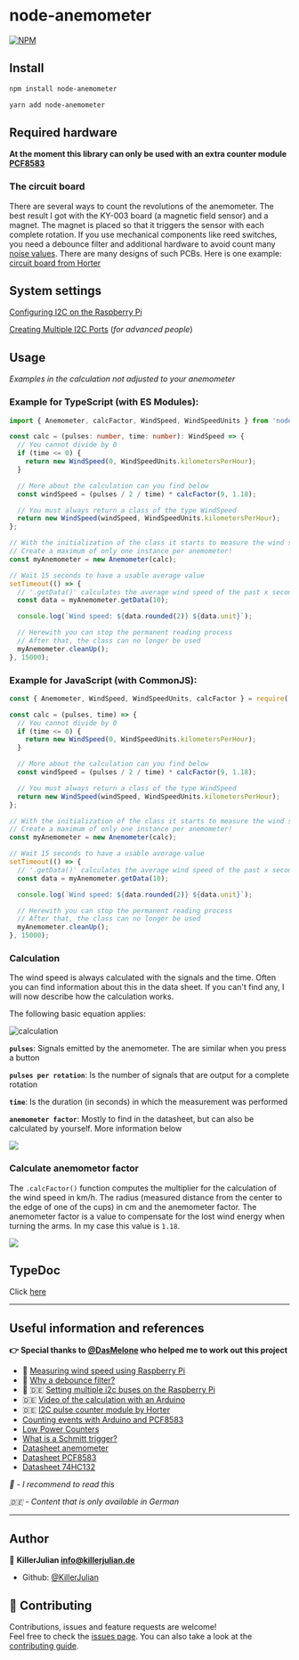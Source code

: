 # node-anemometer

[![NPM](https://nodei.co/npm/node-anemometer.png)](https://npmjs.org/package/node-anemometer)

## Install

```sh
npm install node-anemometer
```

```sh
yarn add node-anemometer
```

## Required hardware

**At the moment this library can only be used with an extra counter module [PCF8583](https://www.nxp.com/docs/en/data-sheet/PCF8583.pdf)**

### The circuit board

There are several ways to count the revolutions of the anemometer. The best result I got with the KY-003 board (a magnetic field sensor) and a magnet. The magnet is placed so that it triggers the sensor with each complete rotation. If you use mechanical components like reed switches, you need a debounce filter and additional hardware to avoid count many [noise values](https://ptvo.info/zigbee-configurable-firmware-features/external-sensors/pcf8583-zigbee-counter/). There are many designs of such PCBs. Here is one example: [circuit board from Horter](https://www.horter.de/doku/i2c-counter-PCF8583_db.pdf)

## System settings

[Configuring I2C on the Raspberry Pi](https://github.com/fivdi/i2c-bus/blob/HEAD/doc/raspberry-pi-i2c.md)

[Creating Multiple I2C Ports](https://www-laub--home-de.translate.goog/wiki/Raspberry_Pi_multiple_I2C_bus?_x_tr_sl=de&_x_tr_tl=en&_x_tr_hl=de&_x_tr_pto=wapp) (_for advanced people_)

## Usage

_Examples in the calculation not adjusted to your anemometer_

### Example for TypeScript (with ES Modules):

```typescript
import { Anemometer, calcFactor, WindSpeed, WindSpeedUnits } from 'node-anemometer';

const calc = (pulses: number, time: number): WindSpeed => {
  // You cannot divide by 0
  if (time <= 0) {
    return new WindSpeed(0, WindSpeedUnits.kilometersPerHour);
  }

  // More about the calculation can you find below
  const windSpeed = (pulses / 2 / time) * calcFactor(9, 1.18);

  // You must always return a class of the type WindSpeed
  return new WindSpeed(windSpeed, WindSpeedUnits.kilometersPerHour);
};

// With the initialization of the class it starts to measure the wind speed and stores it in a cache
// Create a maximum of only one instance per anemometer!
const myAnemometer = new Anemometer(calc);

// Wait 15 seconds to have a usable average value
setTimeout(() => {
  // '.getData()' calculates the average wind speed of the past x seconds
  const data = myAnemometer.getData(10);

  console.log(`Wind speed: ${data.rounded(2)} ${data.unit}`);

  // Herewith you can stop the permanent reading process
  // After that, the class can no longer be used
  myAnemometer.cleanUp();
}, 15000);
```

### Example for JavaScript (with CommonJS):

```js
const { Anemometer, WindSpeed, WindSpeedUnits, calcFactor } = require('node-anemometer');

const calc = (pulses, time) => {
  // You cannot divide by 0
  if (time <= 0) {
    return new WindSpeed(0, WindSpeedUnits.kilometersPerHour);
  }

  // More about the calculation can you find below
  const windSpeed = (pulses / 2 / time) * calcFactor(9, 1.18);

  // You must always return a class of the type WindSpeed
  return new WindSpeed(windSpeed, WindSpeedUnits.kilometersPerHour);
};

// With the initialization of the class it starts to measure the wind speed and stores it in a cache
// Create a maximum of only one instance per anemometer!
const myAnemometer = new Anemometer(calc);

// Wait 15 seconds to have a usable average value
setTimeout(() => {
  // '.getData()' calculates the average wind speed of the past x seconds
  const data = myAnemometer.getData(10);

  console.log(`Wind speed: ${data.rounded(2)} ${data.unit}`);

  // Herewith you can stop the permanent reading process
  // After that, the class can no longer be used
  myAnemometer.cleanUp();
}, 15000);
```

### Calculation

The wind speed is always calculated with the signals and the time. Often you can find information about this in the data sheet. If you can't find any, I will now describe how the calculation works.

The following basic equation applies:

![calculation](./images/calculation.svg)

**`pulses`**: Signals emitted by the anemometer. The are similar when you press a button

**`pulses per rotation`**: Is the number of signals that are output for a complete rotation

**`time`**: Is the duration (in seconds) in which the measurement was performed

**`anemometer factor`**: Mostly to find in the datasheet, but can also be calculated by yourself. More information below

![](./images/pulses.svg)

### Calculate anemometor factor

The `.calcFactor()` function computes the multiplier for the calculation of the wind speed in km/h. The radius (measured distance from the center to the edge of one of the cups) in cm and the anemometer factor. The anemometer factor is a value to compensate for the lost wind energy when turning the arms. In my case this value is `1.18`.

![](./images/anemometer.svg)

## TypeDoc

Click [here](https://killerjulian.github.io/node-anemometer/)

---

## Useful information and references

**👉 Special thanks to [@DasMelone](https://github.com/DasMelone) who helped me to work out this project**

- 🌟 [Measuring wind speed using Raspberry Pi](https://projects.raspberrypi.org/en/projects/build-your-own-weather-station/5)
- 🌟 [Why a debounce filter?](https://ptvo.info/zigbee-configurable-firmware-features/external-sensors/pcf8583-zigbee-counter/)
- 🌟 🇩🇪 [Setting multiple i2c buses on the Raspberry Pi](https://www.laub-home.de/wiki/Raspberry_Pi_multiple_I2C_bus)
- 🇩🇪 [Video of the calculation with an Arduino](https://www.youtube.com/watch?v=Mr05UumeQsk)
- 🇩🇪 [I2C pulse counter module by Horter](https://www.nikolaus-lueneburg.de/2019/05/i2c-impuls-counter-modul/)
- [Counting events with Arduino and PCF8583](https://tinkerman.cat/post/counting-events-with-arduino-and-pcf8583/)
- [Low Power Counters](https://hackaday.io/project/174898-esp-now-weather-station/log/184063-low-power-counters)
- [What is a Schmitt trigger?](https://en.wikipedia.org/wiki/Schmitt_trigger)
- [Datasheet anemometer](https://www.argentdata.com/files/80422_datasheet.pdf)
- [Datasheet PCF8583](https://www.nxp.com/docs/en/data-sheet/PCF8583.pdf)
- [Datasheet 74HC132](https://assets.nexperia.com/documents/data-sheet/74HC_HCT132.pdf)

_🌟 - I recommend to read this_

_🇩🇪 - Content that is only available in German_

---

## Author

👤 **KillerJulian <info@killerjulian.de>**

- Github: [@KillerJulian](https://github.com/KillerJulian)

## 🤝 Contributing

Contributions, issues and feature requests are welcome!<br />Feel free to check the [issues page](https://github.com/KillerJulian/node-anemometer/issues). You can also take a look at the [contributing guide](https://github.com/KillerJulian/node-anemometer/blob/master/CONTRIBUTING.md).
